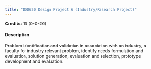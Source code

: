 ```yaml
---
title: "DDD620 Design Project 6 (Industry/Research Project)"
---
```

**Credits:** 13 (0-0-26)

#### Description
Problem identification and validation in association with an industry, a faculty for industry relevant problem, identify needs formulation and evaluation, solution generation, evaluation and selection, prototype development and evaluation.